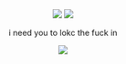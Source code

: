   <div align="center">

<img src="https://i.postimg.cc/zDLByFV2/Untitled325-20250531161621.png">

   <img src="https://i.postimg.cc/NFMF41KR/IMG-20250512-221934.png">

i need you to lokc the fuck in

<img src="https://i.postimg.cc/pVnFwHYd/Untitled325-20250531161649.png">
